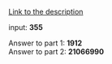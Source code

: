 [Link to the description](http://adventofcode.com/2017/day/17)

input: **355**

Answer to part 1: **1912**</br> Answer to part 2: **21066990**

